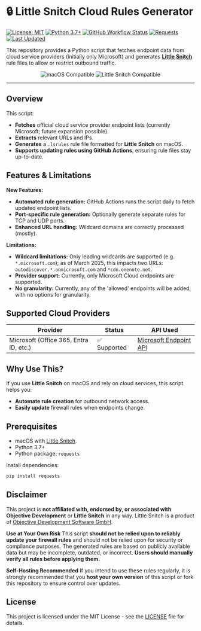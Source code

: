 # 🔒 Little Snitch Cloud Rules Generator

[![License: MIT](https://img.shields.io/badge/License-MIT-yellow.svg)](https://opensource.org/licenses/MIT)
[![Python 3.7+](https://img.shields.io/badge/python-3.7+-blue.svg)](https://www.python.org/downloads/)
[![GitHub Workflow Status](https://img.shields.io/github/actions/workflow/status/gavinmorrison/little-snitch-cloud-rules/generate-cloud-rules.yml?branch=main)](https://github.com/gavinmorrison/little-snitch-cloud-rules/actions)
[![Requests](https://img.shields.io/badge/requests-2.25.1+-green.svg)](https://pypi.org/project/requests/)
[![Last Updated](https://img.shields.io/github/last-commit/gavinmorrison/little-snitch-cloud-rules.svg)](https://github.com/gavinmorrison/little-snitch-cloud-rules/commits/main)

This repository provides a Python script that fetches endpoint data from cloud service providers (initially only Microsoft) and generates **[Little Snitch](https://www.obdev.at/products/littlesnitch/index.html)** rule files to allow or restrict outbound traffic.

<p align="center">
  <img src="https://img.shields.io/badge/macOS-compatible-brightgreen.svg" alt="macOS Compatible">
  <img src="https://img.shields.io/badge/Little%20Snitch-compatible-orange.svg" alt="Little Snitch Compatible">
</p>

---

## Overview

This script:
- **Fetches** official cloud service provider endpoint lists (currently Microsoft; future expansion possible).
- **Extracts** relevant URLs and IPs.
- **Generates** a `.lsrules` rule file formatted for **Little Snitch** on macOS.
- **Supports updating rules using GitHub Actions**, ensuring rule files stay up-to-date.

## Features & Limitations

**New Features:**
- **Automated rule generation:** GitHub Actions runs the script daily to fetch updated endpoint lists.
- **Port-specific rule generation:** Optionally generate separate rules for TCP and UDP ports.
- **Enhanced URL handling:** Wildcard domains are correctly processed (mostly).

**Limitations:**
- **Wildcard limitations:** Only leading wildcards are supported (e.g. `*.microsoft.com`); as of March 2025, this impacts two URLs: `autodiscover.*.onmicrosoft.com` and `*cdn.onenote.net`.
- **Provider support:** Currently, only Microsoft Cloud endpoints are supported.
- **No granularity:** Currently, any of the 'allowed' endpoints will be added, with no options for granularity.

## Supported Cloud Providers

| Provider    | Status       | API Used |
|-------------|-------------|----------|
| Microsoft (Office 365, Entra ID, etc.) | ✅ Supported | [Microsoft Endpoint API](http://aka.ms/ipurlws) |

## Why Use This?

If you use **Little Snitch** on macOS and rely on cloud services, this script helps you:
- **Automate rule creation** for outbound network access.
- **Easily update** firewall rules when endpoints change.

## Prerequisites

- macOS with [Little Snitch](https://www.obdev.at/products/littlesnitch/index.html).
- Python 3.7+  
- Python package: `requests`  

Install dependencies:

```bash
pip install requests
```

## **Disclaimer**

This project is **not affiliated with, endorsed by, or associated with Objective Development** or **Little Snitch** in any way. Little Snitch is a product of [Objective Development Software GmbH](https://www.obdev.at).

**Use at Your Own Risk**
This script **should not be relied upon to reliably update your firewall rules** and should not be relied upon for security or compliance purposes. The generated rules are based on publicly available data but may be incomplete, outdated, or incorrect. **Users should manually verify all rules before applying them.**

**Self-Hosting Recommended**
If you intend to use these rules regularly, it is strongly recommended that you **host your own version** of this script or fork this repository to ensure control over updates.

## License

This project is licensed under the MIT License - see the [LICENSE](LICENSE) file for details.

